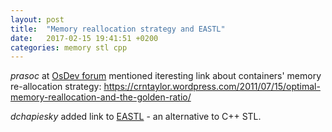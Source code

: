 ```yaml
---
layout: post
title:  "Memory reallocation strategy and EASTL"
date:   2017-02-15 19:41:51 +0200
categories: memory stl cpp
---
```


*prasoc* at [OsDev forum](http://forum.osdev.org/viewtopic.php?f=15&t=31365&start=0) mentioned iteresting link about containers' memory re-allocation strategy:
https://crntaylor.wordpress.com/2011/07/15/optimal-memory-reallocation-and-the-golden-ratio/

*dchapiesky* added link to [EASTL](https://github.com/electronicarts/EASTL/) - an alternative to C++ STL.

